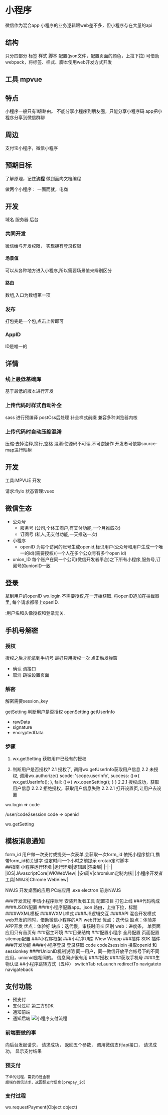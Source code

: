 #   小程序
微信作为混合app
小程序的业务逻辑跟web差不多，但小程序存在大量的api

##   结构
只分四部分
标签 
样式
脚本
配置(json文件，配置页面的颜色，上拉下拉)
可借助webpack，将标签、样式、脚本使用web开发方式开发
##   工具 mpvue

##   特点
小程序一般只有1级路由。
不能分享小程序到朋友圈，只能分享小程序码
app把小程序分享到微信群聊

##   周边
支付宝小程序，微信小程序

##   预期目标
了解原理，记住**流程**
做到面向文档编程

做两个小程序：
一面而就，电商
##   开发
域名 服务器 后台
###   共同开发
微信给与开发权限，  实现拥有登录权限

####   场景值
可以从各种地方进入小程序,所以需要场景值来辨别区分
####   路由
数组,入口为数组第一项
###   发布
打包完是一个包,点击上传即可
###   AppID
ID是唯一的

##   详情
###   线上最低基础库
基于最低的版本进行开发
###   上传代码时样式自动补全
sass 进行预编译
postCss后处理
补全样式前缀
兼容多种浏览器内核
###   上传代码时自动压缩混淆
压缩:去掉注释,换行,空格
混淆:使源码不可读,不可逆操作
开发者可依靠source-map进行映射

##   开发
工具:MPVUE 开发

请求:flyio
状态管理:vuex


##   微信生态
 - 公众号
   - 服务号 (公司,个体工商户,有支付功能,一个月推四次)
   - 订阅号 (私人,无支付功能,一天推送一次)
 - 小程序
   - openID 为每个访问的账号生成openid,标识用户(公众号和用户生成一个唯一的id)(需要授权)(一个人在多个公众号有多个open id)
  - union_ID 每个账户在同一个公司(微信开发者平台)之下所有小程序,服务号,订阅号的unionID一致
##   登录
拿到用户的openID
wx.login 
不需要授权,在一开始获取.
将openID追加在拦截器里, 每个请求都带上openID.

:用户名和头像授权和登录无关.
##   手机号解密
###   授权
授权之后才能拿到手机号
最好只用授权一次
点击触发弹窗
 - 确认  调接口
 - 取消  跳往设置页面

###   解密
解密需要session_key

getSetting 判断用户是否授权
openSetting
getUserInfo
 - rawData
 - signature
 - encryptedData
###   步骤
1. wx.getSetting 获取用户已经有的授权

2. 判断用户是否授权?
	2.1 授权了, 调用wx.getUserInfo获取用户信息
	2.2 未授权, 调用wx.authorize({
		scode: 'scope.userInfo',
		success: ()=>{
			wx.getUserInfo();
		},
		fail: ()=>{
			wx.openSetting();
		}
	}
	2.2.1 授权成功，获取用户信息
	2.2.2 拒绝授权，获取用户信息失败
		2.2.2.1 打开设置页,让用户去设置

wx.login  => code 

/user/code2session  code =>  openid

wx.getSetting 

##   模板消息通知
form_id
用户做一次支付或提交一次表单,会获取一次form_id
依托小程序接口,携带form_id和关键字
设定时间一个小时之前提示
crotab定时脚本  
##指南
小程序运行环境
|运行环境|逻辑层|渲染层|
|-|-|
|iOS|JAvascriptCore|WKWebView|
|安卓|V|chromium定制内核|
|小程序开发者工具|NWJS|Chrome WebView|

NWJS 开发桌面的应用  PC端应用 .exe
electron 前身NWJS

###开发流程
申请小程序账号
安装开发者工具 配置项目
打包上线
###代码构成
####JSON配置
####小程序配置app。json
路由，上拉下拉，标题
####WXML模板
####WXML样式
####JS逻辑交互
####API
混合开发模式
web开发的同时，借助微信小程序的API
web开发
	优点：迭代快
	缺点：体验差
APP开发
	优点：体验好
	缺点：迭代慢，审核时间长
区别
	web：进度条， 单页面应用只有首页有
###宿主环境
###目录结构
###配置小程序
全局配置
页面配置
sitemap配置
###小程序框架
###小程序UI库
IView Weapp
###插件
SDK 插件
###开发功能
####小程序登录
登录获取 code
code2sessioin 换取openid 和sessionkey
####UnionID机制说明
同一用户，同一微信开放平台帐号下的不同应用，unionid是相同的。
信息同步很有用
####授权
####获取手机号
####生物认证
##小程序跳转方式（五种）
switchTab
reLaunch
redirectTo
navigateto
navigateback
## 支付功能
- 预支付
- 支付过程 第三方SDK
- 通知前端
- 通知后端
![小程序支付流程](miniAppPayment.jpg)
### 前端要做的事
向后台发起请求，
请求成功，
	返回五个参数，
调用微信支付api接口，
请求成功，
	显示支付结果
### 预支付
	下单的过程，需要的是金额
	后端向微信请求，返回预支付信息(prepay_id)
### 支付过程

wx.requestPayment(Object object)
